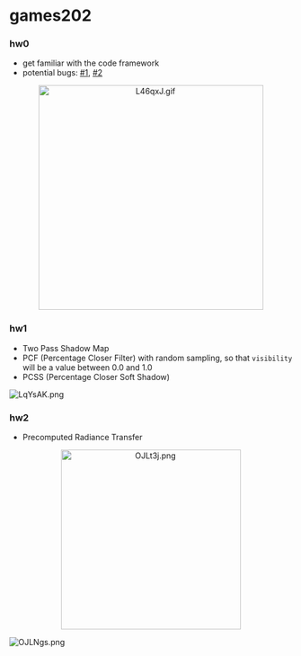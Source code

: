 # games202

### hw0

- get familiar with the code framework
- potential bugs: [#1](https://games-cn.org/forums/topic/zuoye0-jieguobuwendingyoushimoxingxianshibuquan/), [#2](https://games-cn.org/forums/topic/zuoye0-huimobugdejiejuefangfa/)

<center><img src="https://s1.ax1x.com/2022/04/24/L46qxJ.gif" alt="L46qxJ.gif" height="400" /></center>



### hw1

- Two Pass Shadow Map
- PCF (Percentage Closer Filter) with random sampling, so that `visibility` will be a value between 0.0 and 1.0
- PCSS (Percentage Closer Soft Shadow)

![LqYsAK.png](https://s1.ax1x.com/2022/04/27/LqYsAK.png)



### hw2

- Precomputed Radiance Transfer

<center><img src="https://s1.ax1x.com/2022/05/09/OJLt3j.png" alt="OJLt3j.png" height="320" /></center>

![OJLNgs.png](https://s1.ax1x.com/2022/05/09/OJLNgs.png)

